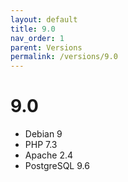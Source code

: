 ```yaml
---
layout: default
title: 9.0
nav_order: 1
parent: Versions
permalink: /versions/9.0
---
```


# 9.0 

 * Debian 9
 * PHP 7.3
 * Apache 2.4
 * PostgreSQL 9.6
